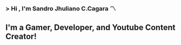### > Hi , I'm Sandro Jhuliano C.Cagara :part_alternation_mark:

## I'm a Gamer, Developer, and Youtube Content Creator!
